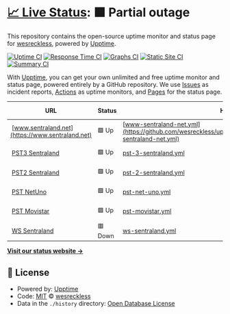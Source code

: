 # [📈 Live Status](https://wesreckless.github.io/upptime_test): <!--live status--> **🟧 Partial outage**

This repository contains the open-source uptime monitor and status page for [wesreckless](https://wesreckless.github.io/upptime_test), powered by [Upptime](https://github.com/upptime/upptime).

[![Uptime CI](https://github.com/wesreckless/upptime_test/workflows/Uptime%20CI/badge.svg)](https://github.com/wesreckless/upptime_test/actions?query=workflow%3A%22Uptime+CI%22)
[![Response Time CI](https://github.com/wesreckless/upptime_test/workflows/Response%20Time%20CI/badge.svg)](https://github.com/wesreckless/upptime_test/actions?query=workflow%3A%22Response+Time+CI%22)
[![Graphs CI](https://github.com/wesreckless/upptime_test/workflows/Graphs%20CI/badge.svg)](https://github.com/wesreckless/upptime_test/actions?query=workflow%3A%22Graphs+CI%22)
[![Static Site CI](https://github.com/wesreckless/upptime_test/workflows/Static%20Site%20CI/badge.svg)](https://github.com/wesreckless/upptime_test/actions?query=workflow%3A%22Static+Site+CI%22)
[![Summary CI](https://github.com/wesreckless/upptime_test/workflows/Summary%20CI/badge.svg)](https://github.com/wesreckless/upptime_test/actions?query=workflow%3A%22Summary+CI%22)

With [Upptime](https://upptime.js.org), you can get your own unlimited and free uptime monitor and status page, powered entirely by a GitHub repository. We use [Issues](https://github.com/wesreckless/upptime_test/issues) as incident reports, [Actions](https://github.com/wesreckless/upptime_test/actions) as uptime monitors, and [Pages](https://wesreckless.github.io/upptime_test) for the status page.

<!--start: status pages-->
<!-- This summary is generated by Upptime (https://github.com/upptime/upptime) -->
<!-- Do not edit this manually, your changes will be overwritten -->
<!-- prettier-ignore -->
| URL | Status | History | Response Time | Uptime |
| --- | ------ | ------- | ------------- | ------ |
| <img alt="" src="https://icons.duckduckgo.com/ip3/www.sentraland.net.ico" height="13"> [www.sentraland.net](https://www.sentraland.net) | 🟩 Up | [www-sentraland-net.yml](https://github.com/wesreckless/upptime_test/commits/HEAD/history/www-sentraland-net.yml) | <details><summary><img alt="Response time graph" src="./graphs/www-sentraland-net/response-time-week.png" height="20"> 1701ms</summary><br><a href="https://wesreckless.github.io/upptime_test/history/www-sentraland-net"><img alt="Response time 1701" src="https://img.shields.io/endpoint?url=https%3A%2F%2Fraw.githubusercontent.com%2Fwesreckless%2Fupptime_test%2FHEAD%2Fapi%2Fwww-sentraland-net%2Fresponse-time.json"></a><br><a href="https://wesreckless.github.io/upptime_test/history/www-sentraland-net"><img alt="24-hour response time 1701" src="https://img.shields.io/endpoint?url=https%3A%2F%2Fraw.githubusercontent.com%2Fwesreckless%2Fupptime_test%2FHEAD%2Fapi%2Fwww-sentraland-net%2Fresponse-time-day.json"></a><br><a href="https://wesreckless.github.io/upptime_test/history/www-sentraland-net"><img alt="7-day response time 1701" src="https://img.shields.io/endpoint?url=https%3A%2F%2Fraw.githubusercontent.com%2Fwesreckless%2Fupptime_test%2FHEAD%2Fapi%2Fwww-sentraland-net%2Fresponse-time-week.json"></a><br><a href="https://wesreckless.github.io/upptime_test/history/www-sentraland-net"><img alt="30-day response time 1701" src="https://img.shields.io/endpoint?url=https%3A%2F%2Fraw.githubusercontent.com%2Fwesreckless%2Fupptime_test%2FHEAD%2Fapi%2Fwww-sentraland-net%2Fresponse-time-month.json"></a><br><a href="https://wesreckless.github.io/upptime_test/history/www-sentraland-net"><img alt="1-year response time 1701" src="https://img.shields.io/endpoint?url=https%3A%2F%2Fraw.githubusercontent.com%2Fwesreckless%2Fupptime_test%2FHEAD%2Fapi%2Fwww-sentraland-net%2Fresponse-time-year.json"></a></details> | <details><summary><a href="https://wesreckless.github.io/upptime_test/history/www-sentraland-net">100.00%</a></summary><a href="https://wesreckless.github.io/upptime_test/history/www-sentraland-net"><img alt="All-time uptime 100.00%" src="https://img.shields.io/endpoint?url=https%3A%2F%2Fraw.githubusercontent.com%2Fwesreckless%2Fupptime_test%2FHEAD%2Fapi%2Fwww-sentraland-net%2Fuptime.json"></a><br><a href="https://wesreckless.github.io/upptime_test/history/www-sentraland-net"><img alt="24-hour uptime 100.00%" src="https://img.shields.io/endpoint?url=https%3A%2F%2Fraw.githubusercontent.com%2Fwesreckless%2Fupptime_test%2FHEAD%2Fapi%2Fwww-sentraland-net%2Fuptime-day.json"></a><br><a href="https://wesreckless.github.io/upptime_test/history/www-sentraland-net"><img alt="7-day uptime 100.00%" src="https://img.shields.io/endpoint?url=https%3A%2F%2Fraw.githubusercontent.com%2Fwesreckless%2Fupptime_test%2FHEAD%2Fapi%2Fwww-sentraland-net%2Fuptime-week.json"></a><br><a href="https://wesreckless.github.io/upptime_test/history/www-sentraland-net"><img alt="30-day uptime 100.00%" src="https://img.shields.io/endpoint?url=https%3A%2F%2Fraw.githubusercontent.com%2Fwesreckless%2Fupptime_test%2FHEAD%2Fapi%2Fwww-sentraland-net%2Fuptime-month.json"></a><br><a href="https://wesreckless.github.io/upptime_test/history/www-sentraland-net"><img alt="1-year uptime 100.00%" src="https://img.shields.io/endpoint?url=https%3A%2F%2Fraw.githubusercontent.com%2Fwesreckless%2Fupptime_test%2FHEAD%2Fapi%2Fwww-sentraland-net%2Fuptime-year.json"></a></details>
| <img alt="" src="https://icons.duckduckgo.com/ip3/sent.sentraland.net.ico" height="13"> [PST3 Sentraland](https://sent.sentraland.net) | 🟩 Up | [pst-3-sentraland.yml](https://github.com/wesreckless/upptime_test/commits/HEAD/history/pst-3-sentraland.yml) | <details><summary><img alt="Response time graph" src="./graphs/pst-3-sentraland/response-time-week.png" height="20"> 645ms</summary><br><a href="https://wesreckless.github.io/upptime_test/history/pst-3-sentraland"><img alt="Response time 645" src="https://img.shields.io/endpoint?url=https%3A%2F%2Fraw.githubusercontent.com%2Fwesreckless%2Fupptime_test%2FHEAD%2Fapi%2Fpst-3-sentraland%2Fresponse-time.json"></a><br><a href="https://wesreckless.github.io/upptime_test/history/pst-3-sentraland"><img alt="24-hour response time 465" src="https://img.shields.io/endpoint?url=https%3A%2F%2Fraw.githubusercontent.com%2Fwesreckless%2Fupptime_test%2FHEAD%2Fapi%2Fpst-3-sentraland%2Fresponse-time-day.json"></a><br><a href="https://wesreckless.github.io/upptime_test/history/pst-3-sentraland"><img alt="7-day response time 645" src="https://img.shields.io/endpoint?url=https%3A%2F%2Fraw.githubusercontent.com%2Fwesreckless%2Fupptime_test%2FHEAD%2Fapi%2Fpst-3-sentraland%2Fresponse-time-week.json"></a><br><a href="https://wesreckless.github.io/upptime_test/history/pst-3-sentraland"><img alt="30-day response time 645" src="https://img.shields.io/endpoint?url=https%3A%2F%2Fraw.githubusercontent.com%2Fwesreckless%2Fupptime_test%2FHEAD%2Fapi%2Fpst-3-sentraland%2Fresponse-time-month.json"></a><br><a href="https://wesreckless.github.io/upptime_test/history/pst-3-sentraland"><img alt="1-year response time 645" src="https://img.shields.io/endpoint?url=https%3A%2F%2Fraw.githubusercontent.com%2Fwesreckless%2Fupptime_test%2FHEAD%2Fapi%2Fpst-3-sentraland%2Fresponse-time-year.json"></a></details> | <details><summary><a href="https://wesreckless.github.io/upptime_test/history/pst-3-sentraland">100.00%</a></summary><a href="https://wesreckless.github.io/upptime_test/history/pst-3-sentraland"><img alt="All-time uptime 100.00%" src="https://img.shields.io/endpoint?url=https%3A%2F%2Fraw.githubusercontent.com%2Fwesreckless%2Fupptime_test%2FHEAD%2Fapi%2Fpst-3-sentraland%2Fuptime.json"></a><br><a href="https://wesreckless.github.io/upptime_test/history/pst-3-sentraland"><img alt="24-hour uptime 100.00%" src="https://img.shields.io/endpoint?url=https%3A%2F%2Fraw.githubusercontent.com%2Fwesreckless%2Fupptime_test%2FHEAD%2Fapi%2Fpst-3-sentraland%2Fuptime-day.json"></a><br><a href="https://wesreckless.github.io/upptime_test/history/pst-3-sentraland"><img alt="7-day uptime 100.00%" src="https://img.shields.io/endpoint?url=https%3A%2F%2Fraw.githubusercontent.com%2Fwesreckless%2Fupptime_test%2FHEAD%2Fapi%2Fpst-3-sentraland%2Fuptime-week.json"></a><br><a href="https://wesreckless.github.io/upptime_test/history/pst-3-sentraland"><img alt="30-day uptime 100.00%" src="https://img.shields.io/endpoint?url=https%3A%2F%2Fraw.githubusercontent.com%2Fwesreckless%2Fupptime_test%2FHEAD%2Fapi%2Fpst-3-sentraland%2Fuptime-month.json"></a><br><a href="https://wesreckless.github.io/upptime_test/history/pst-3-sentraland"><img alt="1-year uptime 100.00%" src="https://img.shields.io/endpoint?url=https%3A%2F%2Fraw.githubusercontent.com%2Fwesreckless%2Fupptime_test%2FHEAD%2Fapi%2Fpst-3-sentraland%2Fuptime-year.json"></a></details>
| <img alt="" src="https://icons.duckduckgo.com/ip3/www.amspst.cl.ico" height="13"> [PST2 Sentraland](https://www.amspst.cl:8443/PSTadmin/init.do) | 🟩 Up | [pst-2-sentraland.yml](https://github.com/wesreckless/upptime_test/commits/HEAD/history/pst-2-sentraland.yml) | <details><summary><img alt="Response time graph" src="./graphs/pst-2-sentraland/response-time-week.png" height="20"> 725ms</summary><br><a href="https://wesreckless.github.io/upptime_test/history/pst-2-sentraland"><img alt="Response time 725" src="https://img.shields.io/endpoint?url=https%3A%2F%2Fraw.githubusercontent.com%2Fwesreckless%2Fupptime_test%2FHEAD%2Fapi%2Fpst-2-sentraland%2Fresponse-time.json"></a><br><a href="https://wesreckless.github.io/upptime_test/history/pst-2-sentraland"><img alt="24-hour response time 558" src="https://img.shields.io/endpoint?url=https%3A%2F%2Fraw.githubusercontent.com%2Fwesreckless%2Fupptime_test%2FHEAD%2Fapi%2Fpst-2-sentraland%2Fresponse-time-day.json"></a><br><a href="https://wesreckless.github.io/upptime_test/history/pst-2-sentraland"><img alt="7-day response time 725" src="https://img.shields.io/endpoint?url=https%3A%2F%2Fraw.githubusercontent.com%2Fwesreckless%2Fupptime_test%2FHEAD%2Fapi%2Fpst-2-sentraland%2Fresponse-time-week.json"></a><br><a href="https://wesreckless.github.io/upptime_test/history/pst-2-sentraland"><img alt="30-day response time 725" src="https://img.shields.io/endpoint?url=https%3A%2F%2Fraw.githubusercontent.com%2Fwesreckless%2Fupptime_test%2FHEAD%2Fapi%2Fpst-2-sentraland%2Fresponse-time-month.json"></a><br><a href="https://wesreckless.github.io/upptime_test/history/pst-2-sentraland"><img alt="1-year response time 725" src="https://img.shields.io/endpoint?url=https%3A%2F%2Fraw.githubusercontent.com%2Fwesreckless%2Fupptime_test%2FHEAD%2Fapi%2Fpst-2-sentraland%2Fresponse-time-year.json"></a></details> | <details><summary><a href="https://wesreckless.github.io/upptime_test/history/pst-2-sentraland">100.00%</a></summary><a href="https://wesreckless.github.io/upptime_test/history/pst-2-sentraland"><img alt="All-time uptime 100.00%" src="https://img.shields.io/endpoint?url=https%3A%2F%2Fraw.githubusercontent.com%2Fwesreckless%2Fupptime_test%2FHEAD%2Fapi%2Fpst-2-sentraland%2Fuptime.json"></a><br><a href="https://wesreckless.github.io/upptime_test/history/pst-2-sentraland"><img alt="24-hour uptime 100.00%" src="https://img.shields.io/endpoint?url=https%3A%2F%2Fraw.githubusercontent.com%2Fwesreckless%2Fupptime_test%2FHEAD%2Fapi%2Fpst-2-sentraland%2Fuptime-day.json"></a><br><a href="https://wesreckless.github.io/upptime_test/history/pst-2-sentraland"><img alt="7-day uptime 100.00%" src="https://img.shields.io/endpoint?url=https%3A%2F%2Fraw.githubusercontent.com%2Fwesreckless%2Fupptime_test%2FHEAD%2Fapi%2Fpst-2-sentraland%2Fuptime-week.json"></a><br><a href="https://wesreckless.github.io/upptime_test/history/pst-2-sentraland"><img alt="30-day uptime 100.00%" src="https://img.shields.io/endpoint?url=https%3A%2F%2Fraw.githubusercontent.com%2Fwesreckless%2Fupptime_test%2FHEAD%2Fapi%2Fpst-2-sentraland%2Fuptime-month.json"></a><br><a href="https://wesreckless.github.io/upptime_test/history/pst-2-sentraland"><img alt="1-year uptime 100.00%" src="https://img.shields.io/endpoint?url=https%3A%2F%2Fraw.githubusercontent.com%2Fwesreckless%2Fupptime_test%2FHEAD%2Fapi%2Fpst-2-sentraland%2Fuptime-year.json"></a></details>
| <img alt="" src="https://icons.duckduckgo.com/ip3/sms.netuno.cl.ico" height="13"> [PST NetUno](https://sms.netuno.cl:8443/PSTNetUno/init.do) | 🟩 Up | [pst-net-uno.yml](https://github.com/wesreckless/upptime_test/commits/HEAD/history/pst-net-uno.yml) | <details><summary><img alt="Response time graph" src="./graphs/pst-net-uno/response-time-week.png" height="20"> 890ms</summary><br><a href="https://wesreckless.github.io/upptime_test/history/pst-net-uno"><img alt="Response time 890" src="https://img.shields.io/endpoint?url=https%3A%2F%2Fraw.githubusercontent.com%2Fwesreckless%2Fupptime_test%2FHEAD%2Fapi%2Fpst-net-uno%2Fresponse-time.json"></a><br><a href="https://wesreckless.github.io/upptime_test/history/pst-net-uno"><img alt="24-hour response time 612" src="https://img.shields.io/endpoint?url=https%3A%2F%2Fraw.githubusercontent.com%2Fwesreckless%2Fupptime_test%2FHEAD%2Fapi%2Fpst-net-uno%2Fresponse-time-day.json"></a><br><a href="https://wesreckless.github.io/upptime_test/history/pst-net-uno"><img alt="7-day response time 890" src="https://img.shields.io/endpoint?url=https%3A%2F%2Fraw.githubusercontent.com%2Fwesreckless%2Fupptime_test%2FHEAD%2Fapi%2Fpst-net-uno%2Fresponse-time-week.json"></a><br><a href="https://wesreckless.github.io/upptime_test/history/pst-net-uno"><img alt="30-day response time 890" src="https://img.shields.io/endpoint?url=https%3A%2F%2Fraw.githubusercontent.com%2Fwesreckless%2Fupptime_test%2FHEAD%2Fapi%2Fpst-net-uno%2Fresponse-time-month.json"></a><br><a href="https://wesreckless.github.io/upptime_test/history/pst-net-uno"><img alt="1-year response time 890" src="https://img.shields.io/endpoint?url=https%3A%2F%2Fraw.githubusercontent.com%2Fwesreckless%2Fupptime_test%2FHEAD%2Fapi%2Fpst-net-uno%2Fresponse-time-year.json"></a></details> | <details><summary><a href="https://wesreckless.github.io/upptime_test/history/pst-net-uno">100.00%</a></summary><a href="https://wesreckless.github.io/upptime_test/history/pst-net-uno"><img alt="All-time uptime 100.00%" src="https://img.shields.io/endpoint?url=https%3A%2F%2Fraw.githubusercontent.com%2Fwesreckless%2Fupptime_test%2FHEAD%2Fapi%2Fpst-net-uno%2Fuptime.json"></a><br><a href="https://wesreckless.github.io/upptime_test/history/pst-net-uno"><img alt="24-hour uptime 100.00%" src="https://img.shields.io/endpoint?url=https%3A%2F%2Fraw.githubusercontent.com%2Fwesreckless%2Fupptime_test%2FHEAD%2Fapi%2Fpst-net-uno%2Fuptime-day.json"></a><br><a href="https://wesreckless.github.io/upptime_test/history/pst-net-uno"><img alt="7-day uptime 100.00%" src="https://img.shields.io/endpoint?url=https%3A%2F%2Fraw.githubusercontent.com%2Fwesreckless%2Fupptime_test%2FHEAD%2Fapi%2Fpst-net-uno%2Fuptime-week.json"></a><br><a href="https://wesreckless.github.io/upptime_test/history/pst-net-uno"><img alt="30-day uptime 100.00%" src="https://img.shields.io/endpoint?url=https%3A%2F%2Fraw.githubusercontent.com%2Fwesreckless%2Fupptime_test%2FHEAD%2Fapi%2Fpst-net-uno%2Fuptime-month.json"></a><br><a href="https://wesreckless.github.io/upptime_test/history/pst-net-uno"><img alt="1-year uptime 100.00%" src="https://img.shields.io/endpoint?url=https%3A%2F%2Fraw.githubusercontent.com%2Fwesreckless%2Fupptime_test%2FHEAD%2Fapi%2Fpst-net-uno%2Fuptime-year.json"></a></details>
| <img alt="" src="https://icons.duckduckgo.com/ip3/pst.movistar.cl.ico" height="13"> [PST Movistar](https://pst.movistar.cl:8443/PSTadmin/init.do) | 🟩 Up | [pst-movistar.yml](https://github.com/wesreckless/upptime_test/commits/HEAD/history/pst-movistar.yml) | <details><summary><img alt="Response time graph" src="./graphs/pst-movistar/response-time-week.png" height="20"> 596ms</summary><br><a href="https://wesreckless.github.io/upptime_test/history/pst-movistar"><img alt="Response time 596" src="https://img.shields.io/endpoint?url=https%3A%2F%2Fraw.githubusercontent.com%2Fwesreckless%2Fupptime_test%2FHEAD%2Fapi%2Fpst-movistar%2Fresponse-time.json"></a><br><a href="https://wesreckless.github.io/upptime_test/history/pst-movistar"><img alt="24-hour response time 543" src="https://img.shields.io/endpoint?url=https%3A%2F%2Fraw.githubusercontent.com%2Fwesreckless%2Fupptime_test%2FHEAD%2Fapi%2Fpst-movistar%2Fresponse-time-day.json"></a><br><a href="https://wesreckless.github.io/upptime_test/history/pst-movistar"><img alt="7-day response time 596" src="https://img.shields.io/endpoint?url=https%3A%2F%2Fraw.githubusercontent.com%2Fwesreckless%2Fupptime_test%2FHEAD%2Fapi%2Fpst-movistar%2Fresponse-time-week.json"></a><br><a href="https://wesreckless.github.io/upptime_test/history/pst-movistar"><img alt="30-day response time 596" src="https://img.shields.io/endpoint?url=https%3A%2F%2Fraw.githubusercontent.com%2Fwesreckless%2Fupptime_test%2FHEAD%2Fapi%2Fpst-movistar%2Fresponse-time-month.json"></a><br><a href="https://wesreckless.github.io/upptime_test/history/pst-movistar"><img alt="1-year response time 596" src="https://img.shields.io/endpoint?url=https%3A%2F%2Fraw.githubusercontent.com%2Fwesreckless%2Fupptime_test%2FHEAD%2Fapi%2Fpst-movistar%2Fresponse-time-year.json"></a></details> | <details><summary><a href="https://wesreckless.github.io/upptime_test/history/pst-movistar">100.00%</a></summary><a href="https://wesreckless.github.io/upptime_test/history/pst-movistar"><img alt="All-time uptime 100.00%" src="https://img.shields.io/endpoint?url=https%3A%2F%2Fraw.githubusercontent.com%2Fwesreckless%2Fupptime_test%2FHEAD%2Fapi%2Fpst-movistar%2Fuptime.json"></a><br><a href="https://wesreckless.github.io/upptime_test/history/pst-movistar"><img alt="24-hour uptime 100.00%" src="https://img.shields.io/endpoint?url=https%3A%2F%2Fraw.githubusercontent.com%2Fwesreckless%2Fupptime_test%2FHEAD%2Fapi%2Fpst-movistar%2Fuptime-day.json"></a><br><a href="https://wesreckless.github.io/upptime_test/history/pst-movistar"><img alt="7-day uptime 100.00%" src="https://img.shields.io/endpoint?url=https%3A%2F%2Fraw.githubusercontent.com%2Fwesreckless%2Fupptime_test%2FHEAD%2Fapi%2Fpst-movistar%2Fuptime-week.json"></a><br><a href="https://wesreckless.github.io/upptime_test/history/pst-movistar"><img alt="30-day uptime 100.00%" src="https://img.shields.io/endpoint?url=https%3A%2F%2Fraw.githubusercontent.com%2Fwesreckless%2Fupptime_test%2FHEAD%2Fapi%2Fpst-movistar%2Fuptime-month.json"></a><br><a href="https://wesreckless.github.io/upptime_test/history/pst-movistar"><img alt="1-year uptime 100.00%" src="https://img.shields.io/endpoint?url=https%3A%2F%2Fraw.githubusercontent.com%2Fwesreckless%2Fupptime_test%2FHEAD%2Fapi%2Fpst-movistar%2Fuptime-year.json"></a></details>
| <img alt="" src="https://icons.duckduckgo.com/ip3/ws.sentraland.net.ico" height="13"> [WS Sentraland](https://ws.sentraland.net) | 🟥 Down | [ws-sentraland.yml](https://github.com/wesreckless/upptime_test/commits/HEAD/history/ws-sentraland.yml) | <details><summary><img alt="Response time graph" src="./graphs/ws-sentraland/response-time-week.png" height="20"> 603ms</summary><br><a href="https://wesreckless.github.io/upptime_test/history/ws-sentraland"><img alt="Response time 603" src="https://img.shields.io/endpoint?url=https%3A%2F%2Fraw.githubusercontent.com%2Fwesreckless%2Fupptime_test%2FHEAD%2Fapi%2Fws-sentraland%2Fresponse-time.json"></a><br><a href="https://wesreckless.github.io/upptime_test/history/ws-sentraland"><img alt="24-hour response time 372" src="https://img.shields.io/endpoint?url=https%3A%2F%2Fraw.githubusercontent.com%2Fwesreckless%2Fupptime_test%2FHEAD%2Fapi%2Fws-sentraland%2Fresponse-time-day.json"></a><br><a href="https://wesreckless.github.io/upptime_test/history/ws-sentraland"><img alt="7-day response time 603" src="https://img.shields.io/endpoint?url=https%3A%2F%2Fraw.githubusercontent.com%2Fwesreckless%2Fupptime_test%2FHEAD%2Fapi%2Fws-sentraland%2Fresponse-time-week.json"></a><br><a href="https://wesreckless.github.io/upptime_test/history/ws-sentraland"><img alt="30-day response time 603" src="https://img.shields.io/endpoint?url=https%3A%2F%2Fraw.githubusercontent.com%2Fwesreckless%2Fupptime_test%2FHEAD%2Fapi%2Fws-sentraland%2Fresponse-time-month.json"></a><br><a href="https://wesreckless.github.io/upptime_test/history/ws-sentraland"><img alt="1-year response time 603" src="https://img.shields.io/endpoint?url=https%3A%2F%2Fraw.githubusercontent.com%2Fwesreckless%2Fupptime_test%2FHEAD%2Fapi%2Fws-sentraland%2Fresponse-time-year.json"></a></details> | <details><summary><a href="https://wesreckless.github.io/upptime_test/history/ws-sentraland">0.00%</a></summary><a href="https://wesreckless.github.io/upptime_test/history/ws-sentraland"><img alt="All-time uptime 0.00%" src="https://img.shields.io/endpoint?url=https%3A%2F%2Fraw.githubusercontent.com%2Fwesreckless%2Fupptime_test%2FHEAD%2Fapi%2Fws-sentraland%2Fuptime.json"></a><br><a href="https://wesreckless.github.io/upptime_test/history/ws-sentraland"><img alt="24-hour uptime 0.00%" src="https://img.shields.io/endpoint?url=https%3A%2F%2Fraw.githubusercontent.com%2Fwesreckless%2Fupptime_test%2FHEAD%2Fapi%2Fws-sentraland%2Fuptime-day.json"></a><br><a href="https://wesreckless.github.io/upptime_test/history/ws-sentraland"><img alt="7-day uptime 0.00%" src="https://img.shields.io/endpoint?url=https%3A%2F%2Fraw.githubusercontent.com%2Fwesreckless%2Fupptime_test%2FHEAD%2Fapi%2Fws-sentraland%2Fuptime-week.json"></a><br><a href="https://wesreckless.github.io/upptime_test/history/ws-sentraland"><img alt="30-day uptime 0.00%" src="https://img.shields.io/endpoint?url=https%3A%2F%2Fraw.githubusercontent.com%2Fwesreckless%2Fupptime_test%2FHEAD%2Fapi%2Fws-sentraland%2Fuptime-month.json"></a><br><a href="https://wesreckless.github.io/upptime_test/history/ws-sentraland"><img alt="1-year uptime 0.00%" src="https://img.shields.io/endpoint?url=https%3A%2F%2Fraw.githubusercontent.com%2Fwesreckless%2Fupptime_test%2FHEAD%2Fapi%2Fws-sentraland%2Fuptime-year.json"></a></details>

<!--end: status pages-->

[**Visit our status website →**](https://wesreckless.github.io/upptime_test)

## 📄 License

- Powered by: [Upptime](https://github.com/upptime/upptime)
- Code: [MIT](./LICENSE) © [wesreckless](https://wesreckless.github.io/upptime_test)
- Data in the `./history` directory: [Open Database License](https://opendatacommons.org/licenses/odbl/1-0/)
